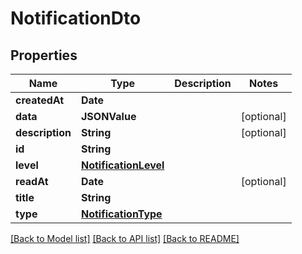 # NotificationDto

## Properties
Name | Type | Description | Notes
------------ | ------------- | ------------- | -------------
**createdAt** | **Date** |  | 
**data** | **JSONValue** |  | [optional] 
**description** | **String** |  | [optional] 
**id** | **String** |  | 
**level** | [**NotificationLevel**](NotificationLevel.md) |  | 
**readAt** | **Date** |  | [optional] 
**title** | **String** |  | 
**type** | [**NotificationType**](NotificationType.md) |  | 

[[Back to Model list]](../README.md#documentation-for-models) [[Back to API list]](../README.md#documentation-for-api-endpoints) [[Back to README]](../README.md)



